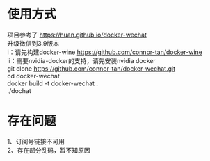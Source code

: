 # 使用方式
项目参考了  https://huan.github.io/docker-wechat  
升级微信到3.9版本  
i：请先构建docker-wine  https://github.com/connor-tan/docker-wine  
ii：需要nvidia-docker的支持，请先安装nvidia docker  
git clone https://github.com/connor-tan/docker-wechat.git  
cd docker-wechat  
docker build -t docker-wechat .  
./dochat
# 存在问题
1、订阅号链接不可用  
2、存在部分乱码，暂不知原因

